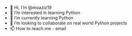 - 👋 Hi, I’m @moaziz19
- 👀 I’m interested in learning Python
- 🌱 I’m currently learning Python
- 💞️ I’m looking to collaborate on real world Python projects
- 📫 How to reach me - email

<!---
moaziz19/moaziz19 is a ✨ special ✨ repository because its `README.md` (this file) appears on your GitHub profile.
You can click the Preview link to take a look at your changes.
--->
